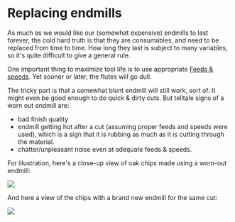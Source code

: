 # Replacing endmills

As much as we would like our \(somewhat expensive\) endmills to last forever, the cold hard truth is that they are consumables, and need to be replaced from time to time. How long they last is subject to many variables, so it's quite difficult to give a general rule.

One important thing to maximize tool life is to use appropriate [Feeds & speeds](../cnc-concepts-1/feeds-and-speeds-basics.md). Yet sooner or later, the flutes will go dull.

The tricky part is that a somewhat blunt endmill will still work, sort of. It might even be good enough to do quick & dirty cuts. But telltale signs of a worn out endmill are:

* bad finish quality
* endmill getting hot after a cut \(assuming proper feeds and speeds were  used\), which is a sign that it is rubbing as much as it is cutting through the material.
* chatter/unpleasant noise even at adequate feeds & speeds.

For illustration, here's a close-up view of oak chips made using a worn-out endmill:

![](../.gitbook/assets/dull_endmill_chips.png)

And here a view of the chips with a brand new endmill for the same cut:

![](../.gitbook/assets/sharp_endmill_chips.png)


